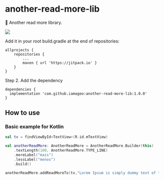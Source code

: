 # another-read-more-lib
📖 Another read more library.

[![](https://jitpack.io/v/iamageo/another-read-more-lib.svg)](https://jitpack.io/#iamageo/another-read-more-lib)

Add it in your root build.gradle at the end of repositories:

	allprojects {
		repositories {
			...
			maven { url 'https://jitpack.io' }
		}
	}
Step 2. Add the dependency

	dependencies {
	  implementation 'com.github.iamageo:another-read-more-lib:1.0.0'
	}

## How to use

### Basic example for Kotlin

```kotlin
val tv = findViewById<TextView>(R.id.mTextView)
        
val anotherReadMore: AnotherReadMore = AnotherReadMore.Builder(this)
    .textLength(100, AnotherReadMore.TYPE_LINE)
    .moreLabel("mais")
    .lessLabel("menos")
    .build()

anotherReadMore.addReadMoreTo(tv,"Lorem Ipsum is simply dummy text of the printing and typesetting industry. Lorem Ipsum has been the industry's standard dummy text ever since the 1500s, when an unknown printer took a galley of type and scrambled it to make a type specimen book. It has survived not only five centuries, but also the leap into electronic typesetting, remaining essentially unchanged. It was popularised in the 1960s with the release of Letraset sheets containing Lorem Ipsum passages, and more recently with desktop publishing software like Aldus PageMaker including versions of Lorem Ipsum.")
```
